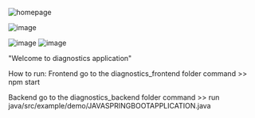 ![homepage](https://github.com/user-attachments/assets/81467788-fbd6-471c-922a-91717134bb15)

![image](https://github.com/user-attachments/assets/5192b344-9ca3-4a7f-8409-c2a3ba4aced5)

![image](https://github.com/user-attachments/assets/d7c7d7d7-48b1-4e5d-b816-e754151217e1)
![image](https://github.com/user-attachments/assets/ac80c499-76b8-48a5-968c-a902f296a358)

"Welcome to diagnostics application" 

How to run:
Frontend
go to the diagnostics_frontend folder
command >> npm start

Backend
go to the diagnostics_backend folder
command >> run java/src/example/demo/JAVASPRINGBOOTAPPLICATION.java
